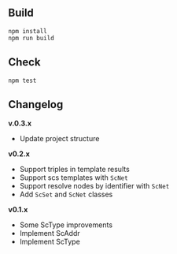 ## Build
```
npm install
npm run build
```

## Check
```
npm test
```

## Changelog

**v.0.3.x**
  - Update project structure
  
**v0.2.x**
  - Support triples in template results
  - Support scs templates with `ScNet`
  - Support resolve nodes by identifier with `ScNet`
  - Add `ScSet` and `ScNet` classes

**v0.1.x**
  - Some ScType improvements
  - Implement ScAddr
  - Implement ScType